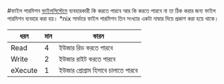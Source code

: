 #ফাইল পারমিশন 
[ফাইলসিস্টেমে](https://en.wikipedia.org/wiki/File_system_permissions) ব্যবহারকারী কি করতে পারবে আর কি করতে পারবে না তা ঠিক করার জন্য ফাইল পারমিশন ব্যবহার করা হয়। *nix সার্ভারে ফাইল পারমিশন তিন সংখ্যার একটা নাম্বার দিয়ে প্রকাশ করা হয়ে থাকে। 

| ধরন | মান | কারন |
| -- | -- | -- |
| Read | 4 | ইউজার রিড করতে পারবে |
| Write | 2 | ইউজার রাইট করতে পারবে |
| eXecute | 1 | ইউজার প্রোগ্রাম হিসাবে চালাতে পারবে |

